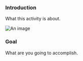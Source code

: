 ### Introduction

What this activity is about.

![An image](../image.png)

### Goal

What are you going to accomplish.
